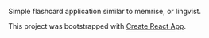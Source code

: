 Simple flashcard application similar to memrise, or lingvist.

This project was bootstrapped with [Create React App](https://github.com/facebookincubator/create-react-app).